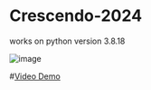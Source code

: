 # Crescendo-2024

works on python version 3.8.18

![image](https://github.com/Adii2202/Crescendo-2024/assets/131331573/329adaba-9dd6-4af5-b521-2b3a0b62d43c)

#[Video Demo](https://drive.google.com/file/d/1DImY9HSMdWVONQ9HPy9dmARdFRCvk6JY/view)

